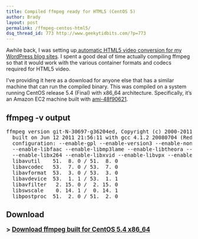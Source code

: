 ```yaml
---
title: Compiled ffmpeg ready for HTML5 (CentOS 5)
author: Brady
layout: post
permalink: /ffmpeg-centos-html5/
dsq_thread_id: 773 http://www.geekytidbits.com/?p=773
---
```

Awhile back, I was setting up[ automatic HTML5 video conversion for my WordPress blog sites][1]. I spent a good deal of time actually compiling ffmpeg so that it would work with the various container formats and codecs required for HTML5 video.

I&#8217;ve providing it here as a download for anyone else that has a similar machine that can run the compiled binary. This was compiled on a system running CentOS release 5.4 (Final) with x86_64 architecture. Specifically, it&#8217;s an Amazon EC2 machine built with <a href="http://thecloudmarket.com/image/ami-48f90621--centos-5-64-clean#/definition" target="_blank">ami-48f90621</a>.

## ffmpeg -v output

<pre>ffmpeg version git-N-30697-g36204ed, Copyright (c) 2000-2011 the FFmpeg developers
  built on Jun 12 2011 21:56:11 with gcc 4.1.2 20080704 (Red Hat 4.1.2-46)
  configuration: --enable-gpl --enable-version3 --enable-nonfree --enable-postproc
  --enable-libfaac --enable-libmp3lame --enable-libtheora --enable-libvorbis
  --enable-libx264 --enable-libxvid --enable-libvpx --enable-pthreads
  libavutil    51.  8. 0 / 51.  8. 0
  libavcodec   53.  7. 0 / 53.  7. 0
  libavformat  53.  3. 0 / 53.  3. 0
  libavdevice  53.  1. 1 / 53.  1. 1
  libavfilter   2. 15. 0 /  2. 15. 0
  libswscale    0. 14. 1 /  0. 14. 1
  libpostproc  51.  2. 0 / 51.  2. 0</pre>

## Download

<strong style="font-size: larger;">> <a href="/media/ffmpeg_git-N-30697-g36204ed.tar.gz">Download ffmpeg built for CentOS 5.4 x86_64</a></strong>

 [1]: /2011/06/painless-html5-video-in-wordpress/
